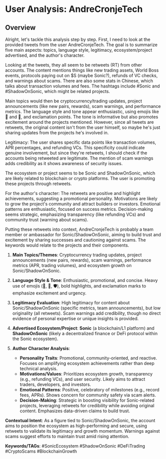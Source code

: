 # User Analysis: AndreCronjeTech

## Overview

<think>
Alright, let's tackle this analysis step by step. First, I need to look at the provided tweets from the user AndreCronjeTech. The goal is to summarize five main aspects: topics, language style, legitimacy, ecosystem/project advertised, and the author's character.

Looking at the tweets, they all seem to be retweets (RT) from other accounts. The content mentions things like new trading assets, World Boss events, protocols paying out on $S (maybe Sonic?), refunds of VC checks, and warnings about scams. There are also some stats in Chinese, which talks about transaction volumes and fees. The hashtags include #Sonic and #ShadowOnSonic, which might be related projects.

Main topics would then be cryptocurrency/trading updates, project announcements (like new pairs, rewards), scam warnings, and performance metrics. The language style and tone appear enthusiastic, using emojis like 🚀 and 🔶, and exclamation points. The tone is informative but also promotes excitement around the projects mentioned. However, since all tweets are retweets, the original content isn't from the user himself, so maybe he's just sharing updates from the projects he's involved in.

Legitimacy: The user shares specific data points like transaction volumes, APR percentages, and refunding VCs. This specificity could indicate genuine involvement, but since they're retweets, I should check if the accounts being retweeted are legitimate. The mention of scam warnings adds credibility as it shows awareness of security issues.

The ecosystem or project seems to be Sonic and ShadowOnSonic, which are likely related to blockchain or crypto platforms. The user is promoting these projects through retweets. 

For the author's character: The retweets are positive and highlight achievements, suggesting a promotional personality. Motivations are likely to grow the project's community and attract builders or investors. Emotional patterns are enthusiastic, focused on success metrics. Decision-making seems strategic, emphasizing transparency (like refunding VCs) and community trust (warning about scams).

Putting these retweets into context, AndreCronjeTech is probably a team member or ambassador for Sonic/ShadowOnSonic, aiming to build trust and excitement by sharing successes and cautioning against scams. The keywords would relate to the projects and their components.
</think>

1. **Main Topics/Themes**: Cryptocurrency trading updates, project announcements (new pairs, rewards), scam warnings, performance metrics (APR, trading volumes), and ecosystem growth on Sonic/ShadowOnSonic.  

2. **Language Style & Tone**: Enthusiastic, promotional, and concise. Heavy use of emojis (🚀, 🔶, 🛡️), bold highlights, and exclamation marks to emphasize excitement and urgency.  

3. **Legitimacy Evaluation**: High legitimacy for content about Sonic/ShadowOnSonic (specific metrics, team announcements), but low originality (all retweets). Scam warnings add credibility, though no direct evidence of personal expertise or unique insights is provided.  

4. **Advertised Ecosystem/Project**: **Sonic** (a blockchain/L1 platform) and **ShadowOnSonic** (likely a decentralized finance or DeFi protocol within the Sonic ecosystem).  

5. **Author Character Analysis**:  
   - **Personality Traits**: Promotional, community-oriented, and reactive. Focuses on amplifying ecosystem achievements rather than deep technical analysis.  
   - **Motivations/Values**: Prioritizes ecosystem growth, transparency (e.g., refunding VCs), and user security. Likely aims to attract traders, developers, and investors.  
   - **Emotional Patterns**: Positive, celebratory of milestones (e.g., record fees, APRs). Shows concern for community safety via scam alerts.  
   - **Decision-Making**: Strategic in boosting visibility for Sonic-related projects, leveraging retweets for credibility while avoiding original content. Emphasizes data-driven claims to build trust.  

**Contextual Intent**: As a figure tied to Sonic/ShadowOnSonic, the account aims to position the ecosystem as high-performing and secure, using retweets to validate its legitimacy and growth momentum. Warnings against scams suggest efforts to maintain trust amid rising attention.  

**Keywords/TAGs**: #SonicEcosystem #ShadowOnSonic #DeFiTrading #CryptoScams #BlockchainGrowth